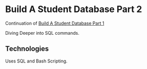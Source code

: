 # Build A Student Database Part 2

Continuation of [Build A Student Database Part 1](https://github.com/derektypist/build-a-student-database-part-1/)

Diving Deeper into SQL commands.

## Technologies

Uses SQL and Bash Scripting.
